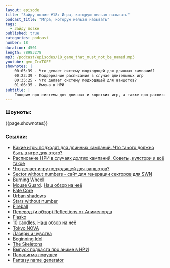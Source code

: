 ```yaml
---
layout: episode
title: "Зайду позже #18: Игра, которую нельзя называть"
podcast_title: "Игра, которую нельзя называть"
tags:
  - Зайду позже
published: true
categories: podcast
number: 18
duration: 4501
length: 78983278
mp3: /podcast/episodes/18_game_that_must_not_be_named.mp3
youtube: gvo_ZrxTOEE
shownotes: |
    00:05:39 - Что делает систему подходящей для длинных кампаний?  
    00:23:39 - Поддержание расписания в случае длительных игр  
    00:35:25 - Что делает систему подходящей для ваншотов?  
    01:06:35 - Имена в НРИ  
subtitle: |
    Говорим про системы для длинных и коротких игр, а также про расписание и имена
---
```

### Шоуноты:
{{page.shownotes}}

### Ссылки:
- [Какие игры подходят для длинных кампаний. Что такого должно быть в игре для этого?](https://www.reddit.com/r/RPGdesign/comments/btja83/what_makes_a_game_good_for_long_campaigns/)
- [Расписание НРИ в случаях долгих кампаний. Советы, кулстори и всё такое](https://www.reddit.com/r/AskGameMasters/comments/c4cidw/handling_scheduling_the_game/)
- [Что делает игру подходящей для ваншотов?](https://www.reddit.com/r/RPGdesign/comments/btb3if/what_makes_an_rpg_good_for_oneshots/)
- [Sector without numbers - сайт для генерации секторов для SWN](https://sectorswithoutnumber.com)
- [Burning Wheel](https://www.burningwheel.com/)
- [Mouse Guard](http://www.mouseguard.net/book/role-playing-game/). [Наш обзор на неё](https://rpgbasement.xyz/2019-07-09-mouse_guard/)
- [Fate Core](http://www.evilhat.com/home/fate-core/)
- [Urban shadows](https://www.magpiegames.com/our-games/urban-shadows/)
- [Stars without number](https://www.drivethrurpg.com/product/226996/Stars-Without-Number-Revised-Edition)
- [Fireball](http://6d6rpg.com)
- [Перевод (и обзор) Reflections от Анимелорда](https://imaginaria.ru/p/reflections.html)
- [Fiasko](https://studio101.ru/othergames/fiasco/ST0401)
- [10 candles](http://cavalrygames.com/ten-candles/). [Наш обзор на неё](https://rpgbasement.xyz/2017-11-05-10_candles/)
- [Tokyo NOVA](https://en.wikipedia.org/wiki/Tokyo_NOVA)
- [Лазеры и чувства](https://studio101.ru/ST9902)
- [Beginning Idol](https://imaginaria.ru/p/beginning-idol.html)
- [The Skeletons](https://bullypulpitgames.com/games/the-skeletons/)
- [Выпуск подкаста про аниме в НРИ](https://rpgbasement.xyz/2019-02-20-podcast_3-anime/)
- [Парадигма ловушек](https://rpgbasement.xyz/2018-06-06-bob-traps/)
- [Fantasy name generator](https://play.google.com/store/apps/details?id=com.crystalpeak.fantasynamegenerator&hl=en)
